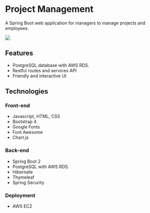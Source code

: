 # Project Management
A Spring Boot web application for managers to manage projects and employees.

![](demo.gif)

## Features
- PostgreSQL database with AWS RDS.
- Restful routes and services API
- Friendly and interactive UI

## Technologies

### Front-end
- Javascript, HTML, CSS
- Bootstrap 4
- Google Fonts
- Font Awesome
- Chart.js

### Back-end
- Spring Boot 2
- PostgreSQL with AWS RDS.
- Hibernate
- Thymeleaf
- Spring Security

### Deployment
- AWS EC2

